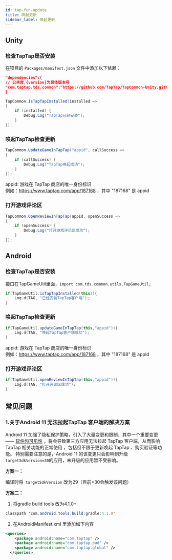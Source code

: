 ```yaml
---
id: tap-fun-update
title: 唤起更新
sidebar_label: 唤起更新
---
```

## Unity

### 检查TapTap是否安装

在项目的 `Packages/manifest.json` 文件中添加以下依赖：

```json
"dependencies":{
// 公共库,{version}为具体版本号
"com.taptap.tds.common":"https://github.com/TapTap/TapCommon-Unity.git#{version}",
}
```

```cs
TapCommon.IsTapTapInstalled(installed =>
{
    if (installed) {
        Debug.Log("TapTap已经安装");
    }
});

```




### 唤起TapTap检查更新

```cs
TapCommon.UpdateGameInTapTap("appid", callSuccess =>
{
    if (callSuccess) {
        Debug.Log("TapTap唤起成功");
    }
});
```
appid: 游戏在 TapTap 商店的唯一身份标识  
例如：https://www.taptap.com/app/187168 ，其中 "187168" 是 appid


### 打开游戏评论区

```cs
TapCommon.OpenReviewInTapTap(appId, openSuccess =>
{
    if (openSuccess) {
        Debug.Log("打开游戏评论区成功");
    }
});

```

## Android

### 检查TapTap是否安装

接口在TapGameUtil里面，`import com.tds.common.utils.TapGameUtil;`

```java
if(TapGameUtil.isTapTapInstalled(this)){
    Log.d(TAG, "已经安装TapTap客户端");
}
```


### 唤起TapTap检查更新

```java
if(TapGameUtil.updateGameInTapTap(this,"appid")){
    Log.d(TAG, "唤起TapTap客户端成功");
}
```
appid: 游戏在 TapTap 商店的唯一身份标识  
例如：https://www.taptap.com/app/187168 ，其中 "187168" 是 appid


### 打开游戏评论区

```java
if(TapGameUtil.openReviewInTapTap(this,"appid")){
    Log.d(TAG, "打开评论区成功");
}

```

## 常见问题

### **1.关于Android 11 无法拉起TapTap 客户端的解决方案** ###

Android 11 加强了隐私保护策略，引入了大量变更和限制，其中一个重要变更 —— [软件包可见性](https://developer.android.com/about/versions/11/privacy/package-visibility) ，将会导致第三方应用无法拉起 TapTap 客户端，从而影响TapTap 相关功能的正常使用 ，包括但不限于更新唤起 TapTap 、购买验证等功能。
特别需要注意的是，Android 11 的该变更只会影响到升级` targetSdkVersion=30 `的应用，未升级的应用暂不受影响。

**方案一：**

编译时将` targetSdkVersion` 改为29（目前=30会触发该问题）

**方案二：**

1. 将gradle build tools 改为4.1.0+
```java
classpath 'com.android.tools.build:gradle:4.1.0'
```

2. 在AndroidManifest.xml 里添加如下内容
```xml
<queries>
    <package android:name="com.taptap" />
    <package android:name="com.taptap.pad" />
    <package android:name="com.taptap.global" />
  </queries>
```